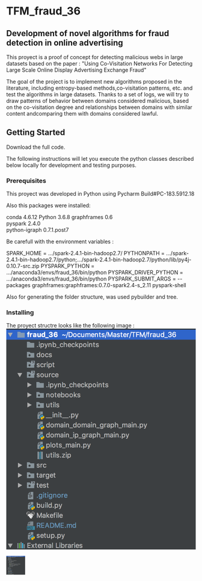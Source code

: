 
# TFM_fraud_36

## Development of novel algorithms for fraud detection in online advertising
 
 This proyect is a proof of concept for detecting malicious webs in large datasets 
 based on the paper : "Using Co-Visitation Networks For Detecting Large Scale Online Display Advertising Exchange Fraud"
 
 The goal of the project is to implement new algorithms proposed in the literature, 
 including entropy-based methods,co-visitation patterns, etc.  and test the algorithms 
 in large datasets.
 Thanks to a set of logs, we will try to draw patterns of behavior between domains 
 considered malicious, based on the co-visitation degree  and  relationships  between 
  domains  with  similar  content  andcomparing them with domains considered lawful.
  
## Getting Started

Download the full code. 

The following instructions will let you execute the python classes described below locally for development and testing purposes. 

### Prerequisites

This proyect was developed in Python using Pycharm Build#PC-183.5912.18

Also this packages were installed: 

conda         4.6.12
Python            3.6.8
graphframes    0.6                    
pyspark        2.4.0                  
python-igraph  0.7.1.post7  

Be carefull with the environment variables :

SPARK_HOME  = .../spark-2.4.1-bin-hadoop2.7/
PYTHONPATH  = .../spark-2.4.1-bin-hadoop2.7/python;.../spark-2.4.1-bin-hadoop2.7/python/lib/py4j-0.10.7-src.zip
PYSPARK_PYTHON = .../anaconda3/envs/fraud_36/bin/python
PYSPARK_DRIVER_PYTHON = .../anaconda3/envs/fraud_36/bin/python
PYSPARK_SUBMIT_ARGS = --packages graphframes:graphframes:0.7.0-spark2.4-s_2.11  pyspark-shell

Also for generating the folder structure, was used pybuilder and tree. 


### Installing

The proyect structre looks like the following image : 
![alt text](https://github.com/ayalo/TFM_fraud_36/blob/master/docs/images/tree_fraud36.png)


<img src="https://github.com/ayalo/TFM_fraud_36/blob/master/docs/images/tree_fraud36.png" width="50" height="50">